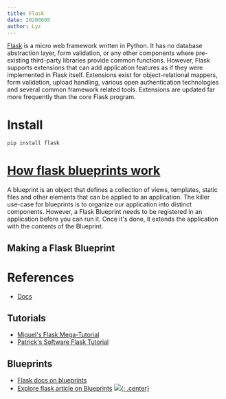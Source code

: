 ```yaml
---
title: Flask
date: 20200605
author: Lyz
---
```


[Flask](https://en.wikipedia.org/wiki/Flask_%28web_framework%29) is a micro web
framework written in Python. It has no database abstraction layer, form
validation, or any other components where pre-existing third-party libraries
provide common functions. However, Flask supports extensions that can add
application features as if they were implemented in Flask itself. Extensions
exist for object-relational mappers, form validation, upload handling, various
open authentication technologies and several common framework related tools.
Extensions are updated far more frequently than the core Flask program.

# Install

```bash
pip install flask
```

# [How flask blueprints work](https://exploreflask.com/en/latest/blueprints.html#functional-structure)

A blueprint is an object that defines a collection of views, templates, static files and other elements that can be applied to an application. The killer use-case for blueprints is to organize our application into distinct components.
However, a Flask Blueprint needs to be registered in an application before you
can run it. Once it's done, it extends the application with the contents of the
Blueprint.

## Making a Flask Blueprint

# References

* [Docs](https://flask.palletsprojects.com/)

## Tutorials

* [Miguel's Flask Mega-Tutorial](https://blog.miguelgrinberg.com/post/the-flask-mega-tutorial-part-i-hello-world)
* [Patrick's Software Flask Tutorial](http://www.patricksoftwareblog.com/flask-tutorial/)

## Blueprints

* [Flask docs on blueprints](https://flask.palletsprojects.com/en/1.1.x/blueprints)
* [Explore flask article on Blueprints](https://exploreflask.com/en/latest/blueprints.html#functional-structure)
[![](not-by-ai.svg){: .center}](https://notbyai.fyi)
